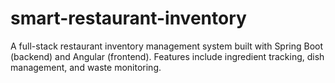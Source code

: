 # smart-restaurant-inventory
A full-stack restaurant inventory management system built with Spring Boot (backend) and Angular (frontend). Features include ingredient tracking, dish management, and waste monitoring.
